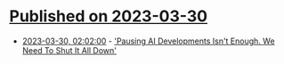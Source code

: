 # [Published on 2023-03-30](index.md)

* [2023-03-30, 02:02:00](https://slashdot.org/story/23/03/29/2319224/pausing-ai-developments-isnt-enough-we-need-to-shut-it-all-down?utm_source=rss1.0mainlinkanon&utm_medium=feed) - ['Pausing AI Developments Isn't Enough. We Need To Shut It All Down'](https://slashdot.org/story/23/03/29/2319224/pausing-ai-developments-isnt-enough-we-need-to-shut-it-all-down?utm_source=rss1.0mainlinkanon&utm_medium=feed)
